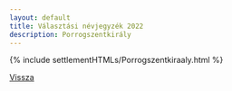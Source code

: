 ```yaml
---
layout: default
title: Választási névjegyzék 2022
description: Porrogszentkirály
---
```


{% include settlementHTMLs/Porrogszentkiraaly.html %}

[Vissza](../)